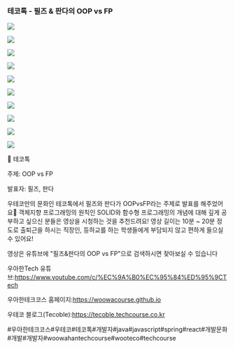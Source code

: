 ### 테코톡 - 필즈 & 판다의 OOP vs FP

![](001.png)

![](002.png)

![](003.png)

![](004.png)

![](005.png)

![](006.png)

![](007.png)

![](008.png)

![](009.png)

![](010.png)

📮 테코톡

주제: OOP vs FP

발표자: 필즈, 판다

우테코만의 문화인 테코톡에서 필즈와 판다가 OOPvsFP라는 주제로 발표를 해주었어요👏 객체지향 프로그래밍의 원칙인 SOLID와 함수형 프로그래밍의 개념에 대해 깊게 공부하고 싶으신 분들은 영상을 시청하는 것을 추천드려요! 영상 길이는 10분 ~ 20분 정도로 출퇴근을 하시는 직장인, 등하교를 하는 학생들에게 부담되지 않고 편하게 들으실 수 있어요!

 영상은 유튜브에 "필즈&판다의 OOP vs FP"으로 검색하시면 찾아보실 수 있습니다


우아한Tech 유튜브:https://www.youtube.com/c/%EC%9A%B0%EC%95%84%ED%95%9CTech

우아한테크코스 홈페이지:https://woowacourse.github.io

우테코 블로그(Tecoble):https://tecoble.techcourse.co.kr

#우아한테크코스#우테코#테코톡#개발자#java#javascript#spring#react#개발문화#개발#개발자#woowahantechcourse#wooteco#techcourse